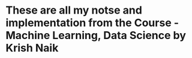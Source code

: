 These are all my notse and implementation from the 
Course - Machine Learning, Data Science by Krish Naik
==========================================================================